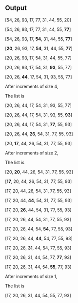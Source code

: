 ## Output


[54, 26, 93, 17, 77, 31, 44, 55, 20]

[54, 26, 93, 17, 77, 31, 44, 55, **77**]

[54, 26, 93, 17, **54**, 31, 44, 55, **77**]

[**20**, 26, 93, 17, **54**, 31, 44, 55, **77**]

[20, 26, 93, 17, 54, 31, 44, 55, 77]

[20, 26, 93, 17, 54, 31, **93**, 55, 77]

[20, 26, **44**, 17, 54, 31, 93, 55, 77]

After increments of size 4,

The list is 

[20, 26, 44, 17, 54, 31, 93, 55, 77]

[20, 26, 44, 17, 54, 31, 93, 55, **93**]

[20, 26, 44, 17, 54, 31, **77**, 55, 93]

[20, 26, 44, **26**, 54, 31, 77, 55, 93]

[20, **17**, 44, 26, 54, 31, 77, 55, 93]

After increments of size 2,

The list is 

[20, **20**, 44, 26, 54, 31, 77, 55, 93]

[**17**, 20, 44, 26, 54, 31, 77, 55, 93]

[17, 20, 44, 26, 54, 31, 77, 55, 93]

[17, 20, 44, **44**, 54, 31, 77, 55, 93]

[17, 20, **26**, 44, 54, 31, 77, 55, 93]

[17, 20, 26, 44, 54, 31, 77, 55, 93]

[17, 20, 26, 44, 54, **54**, 77, 55, 93]

[17, 20, 26, 44, **44**, 54, 77, 55, 93]

[17, 20, 26, **31**, 44, 54, 77, 55, 93]

[17, 20, 26, 31, 44, 54, 77, **77**, 93]

[17, 20, 26, 31, 44, 54, **55**, 77, 93]

After increments of size 1,

The list is 

[17, 20, 26, 31, 44, 54, 55, 77, 93]
